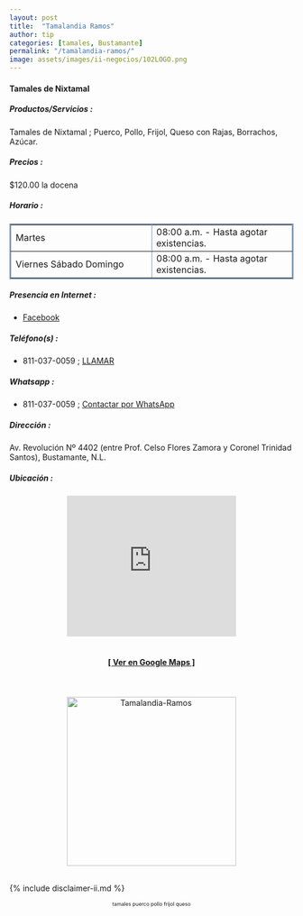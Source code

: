 ```yaml
---
layout: post
title:  "Tamalandia Ramos"
author: tip
categories: [tamales, Bustamante]
permalink: "/tamalandia-ramos/"
image: assets/images/ii-negocios/102LOGO.png
---
```

#### Tamales de Nixtamal

##### Productos/Servicios :

Tamales de Nixtamal ; Puerco, Pollo, Frijol, Queso con Rajas, Borrachos, Azúcar.

##### Precios :

$120.00 la docena

##### Horario :

<table border="2" bordercolor="#8299b3" cellpadding="4" cellspacing="5">
<colgroup>
    <col width="50%" />
    <col width="50%" />
</colgroup>
    <tbody>
        <tr>
            <td>Martes</td>
            <td>08:00 a.m. - Hasta agotar existencias.</td>
        </tr>
        <tr>
            <td>Viernes Sábado Domingo</td>
            <td>08:00 a.m. - Hasta agotar existencias.</td>
        </tr>
    </tbody>
</table>

##### Presencia en Internet :

- [Facebook][FB]

##### Teléfono(s) :

- 811-037-0059 ; [LLAMAR][Tel1]

##### Whatsapp :

- 811-037-0059 ; [Contactar por WhatsApp][WA1]


[FB]: https://www.facebook.com/people/Tamalandia-Ramos/100063747973111/

[Tel1]: tel:+528110370059

[WA1]: https://wa.me/528110370059?text=Hola,%20saludos%20desde%20PiiDO

##### Dirección :

Av. Revolución Nº 4402 (entre Prof. Celso Flores Zamora y Coronel Trinidad Santos), Bustamante, N.L.

##### Ubicación :

<!--..... MAPAS .....-->
<center>
    <iframe src="https://www.google.com/maps/embed?pb=!1m18!1m12!1m3!1d3569.819726962689!2d-100.51239207429494!3d26.525921729866724!2m3!1f0!2f0!3f0!3m2!1i1024!2i768!4f13.1!3m3!1m2!1s0x86620ec00f73b18f%3A0x406dead2bde796b7!2sRevoluci%C3%B3n%2C%20Las%20Flores%2C%2065150%20Bustamante%2C%20N.L.!5e0!3m2!1sen!2smx!4v1662167581670!5m2!1sen!2smx" width="300" height="250" style="border:0;" allowfullscreen="" loading="lazy" referrerpolicy="no-referrer-when-downgrade"></iframe><!--//CAMBIAR : width="300" height="250" acá arriba ^^-->
	<br />
	<br />
	<a href="https://goo.gl/maps/yxmXSA6xHZVcYSUGA" target="_blank"><h4>[ Ver en Google Maps ]</h4></a><!--//CAMBIAR únicamente URL aquí-->
	<br />
	<br />
</center>
<!--..... /MAPAS .....-->

<!-- ===== 2da IMAGEN ===== --> 
<center>
    <img src="{{ site.baseurl }}/assets/images/ii-negocios/102producto.png" alt="Tamalandia-Ramos" style="height: 300px;"/>
</center>

<br />

<!-- Disclaimer & palabras clave
================================================== -->
{% include disclaimer-ii.md %}
<center>
	<span style="font-size: xx-small;">
		<!--Palabras Clave-->tamales puerco pollo frijol queso
	</span>
</center>



<!-- END
================================================== -->